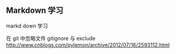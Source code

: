 
Markdown 学习
--------------

markd down 学习


在 git 中忽略文件 gitignore 与 exclude
http://www.cnblogs.com/pylemon/archive/2012/07/16/2593112.html